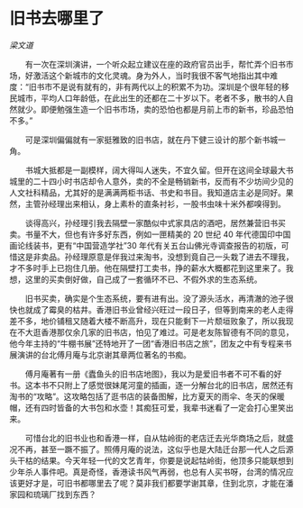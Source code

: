 # 旧书去哪里了

*梁文道*

　　有一次在深圳演讲，一个听众起立建议在座的政府官员出手，帮忙弄个旧书市场，好激活这个新城市的文化灵魂。身为外人，当时我很不客气地指出其中难度：“旧书市不是说有就有的，非有两代以上的积累不为功。深圳是个很年轻的移民城市，平均人口年龄低，在此出生的还都在二十岁以下。老者不多，散书的人自然就少。即便勉强生造一个旧书市场，卖的恐怕也都是月前上市的新书，珍品恐怕不多。”

　　可是深圳偏偏就有一家挺雅致的旧书店，就在丹下健三设计的那个新书城一角。

　　书城大抵都是一副模样，阔大得叫人迷失，不宜久留。但开在这间全球最大书城里的二十四小时书店却令人意外，卖的不全是畅销新书，反而有不少坊间少见的人文社科精品，尤其好的是满满两柜书话、书史和书目。我知道店主必是同好。果然，主管孙经理出来相认，身上素朴的直条衬衫，一股书虫味十米外都嗅得到。

　　谈得高兴，孙经理引我去隔壁一家酷似中式家具店的酒吧，居然兼营旧书买卖。书量不大，但也有许多好东西，例如一匣精美的 20 世纪 40 年代德国印中国画论线装书，更有“中国营造学社”30 年代有关五台山佛光寺调查报告的初版，可惜这是非卖品。孙经理原意是伴我过来淘书，没想到竟自己一头栽了进去不理我，才不多时手上已抱住几册。他在隔壁打工卖书，挣的薪水大概都花到这里来了。我想，这里的买卖倒好做，自己成了一套循环不已、不假外求的生态系统。

　　旧书买卖，确实是个生态系统，要有进有出。没了源头活水，再清澈的池子很快也就成了霉臭的枯井。香港旧书业曾经兴旺过一段日子，但等到南来的老人走得差不多，地价铺租又随着大楼不断高升，现在只能剩下一片颓垣败象了，所以我现在不大逛香港那仅余几家的旧书店，怕见了难过。可是老友陈智德有不同的意见，他今年主持的“牛棚书展”还特地开了一团“香港旧书店之旅”，团友之中有专程来书展演讲的台北傅月庵与北京谢其章两位著名的书痴。

　　傅月庵著有一册《蠹鱼头的旧书店地图》，我以为是爱旧书者不可不看的好书。这本书不只附上了感觉很妹尾河童的插画，逐一分解台北的旧书店，居然还有淘书的“攻略”。这攻略包括了逛书店的装备图解，比方夏天的雨伞、冬天的保暖帽，还有四时皆备的大书包和水壶！其痴狂可爱，我辈书迷看了一定会打心里笑出来。

　　可惜台北的旧书业也和香港一样，自从牯岭街的老店迁去光华商场之后，就盛况不再，甚至一蹶不振了。照傅月庵的说法，这似乎也是大陆迁台那一代人之后源头干枯的结果。今天年轻一代的文艺青年，你要是说起牯岭街，他顶多只能联想到少年杀人事件吧。真是奇怪，香港读书风气再弱，也总有人买书呀，台湾的情况应该更好才是，可旧书都哪里去了呢？莫非我们都要学谢其章，住到北京，才能在潘家园和琉璃厂找到东西？